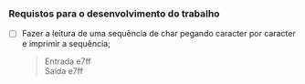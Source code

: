 
### Requistos para o desenvolvimento do trabalho

- [ ] Fazer a leitura de uma sequência de char pegando caracter por caracter e imprimir a sequência;
  > Entrada e7ff <br/>
  > Saída e7ff